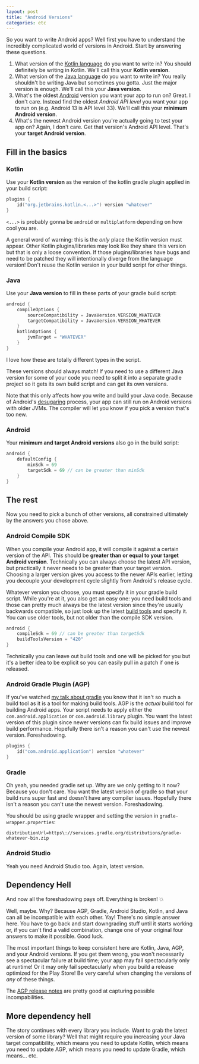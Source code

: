 ```yaml
---
layout: post
title: "Android Versions"
categories: etc
---
```


So you want to write Android apps? Well first you have to understand the
incredibly complicated world of versions in Android. Start by answering these
questions.

1. What version of the [Kotlin language][kotlin] do you want to write in? You
   should definitely be writing in Kotlin. We'll call this your **Kotlin
   version**.
2. What version of the [Java language][java] do you want to write in? You really
   shouldn't be writing Java but sometimes you gotta. Just the major version is
   enough. We'll call this your **Java version**.
3. What's the oldest [Android][android] version you want your app to run on?
   Great. I don't care. Instead find the oldest _Android API level_ you want
   your app to run on (e.g. Android 13 is API level 33). We'll call this your
   **minimum Android version**.
4. What's the newest Android version you're actually going to test your app on?
   Again, I don't care. Get that version's Android API level. That's your
   **target Android version**.

[kotlin]: https://kotlinlang.org/docs/releases.html
[java]: https://www.java.com/releases/
[android]: https://developer.android.com/tools/releases/platforms

## Fill in the basics

### Kotlin

Use your **Kotlin version** as the version of the kotlin gradle plugin applied
in your build script:

```kotlin
plugins {
    id("org.jetbrains.kotlin.<...>") version "whatever"
}
```

`<...>` is probably gonna be `android` or `multiplatform` depending on how cool
you are.

A general word of warning: this is the _only_ place the Kotlin version must
appear. Other Kotlin plugins/libraries may look like they share this version but
that is only a loose convention. If those plugins/libraries have bugs and need
to be patched they will intentionally diverge from the language version! Don't
reuse the Kotlin version in your build script for other things.

### Java

Use your **Java version** to fill in these parts of your gradle build script:

```kotlin
android {
    compileOptions {
        sourceCompatibility = JavaVersion.VERSION_WHATEVER
        targetCompatibility = JavaVersion.VERSION_WHATEVER
    }
    kotlinOptions {
        jvmTarget = "WHATEVER"
    }
}
```

I love how these are totally different types in the script.

These versions should always match! If you need to use a different Java version
for some of your code you need to split it into a separate gradle project so it
gets its own build script and can get its own versions.

Note that this only affects how you write and build your Java code. Because of
Android's [desugaring][desugar] process, your app can still run on Android
versions with older JVMs. The compiler will let you know if you pick a version
that's too new.

[desugar]: https://developer.android.com/studio/write/java8-support

### Android

Your **minimum and target Android versions** also go in the build script:

```kotlin
android {
    defaultConfig {
        minSdk = 69
        targetSdk = 69 // can be greater than minSdk
    }
}
```

## The rest

Now you need to pick a bunch of other versions, all constrained ultimately by
the answers you chose above.

### Android Compile SDK

When you compile your Android app, it will compile it against a certain version
of the API. This should be **greater than or equal to your target Android
version**. Technically you can always choose the latest API version, but
practically it never needs to be greater than your target version. Choosing a
larger version gives you access to the newer APIs earlier, letting you decouple
your development cycle slightly from Android's release cycle.

Whatever version you choose, you must specify it in your gradle build script.
While you're at it, you also get an easy one: you need build tools and those can
pretty much always be the latest version since they're usually backwards
compatible, so just look up the latest [build tools][buildtools] and specify it.
You can use older tools, but not older than the compile SDK version.

[buildtools]: https://developer.android.com/tools/releases/build-tools#notes

```kotlin
android {
    compileSdk = 69 // can be greater than targetSdk
    buildToolsVersion = "420"
}
```

Technically you can leave out build tools and one will be picked for you but
it's a better idea to be explicit so you can easily pull in a patch if one is
released.

### Android Gradle Plugin (AGP)

If you've watched [my talk about gradle][gradle] you know that it isn't so much
a build tool as it is a tool for making build tools. AGP is the _actual_ build
tool for building Android apps. Your script needs to apply either the
`com.android.application` or `com.android.library` plugin. You want the latest
version of this plugin since newer versions can fix build issues and improve
build performance. Hopefully there isn't a reason you can't use the newest
version. Foreshadowing.

[gradle]: https://www.youtube.com/watch?v=e1BQeYlKOgA

```kotlin
plugins {
    id("com.android.application") version "whatever"
}
```

### Gradle

Oh yeah, you needed gradle set up. Why are we only getting to it now? Because
you don't care. You want the latest version of gradle so that your build runs
super fast and doesn't have any compiler issues. Hopefully there isn't a reason
you can't use the newest version. Foreshadowing.

You should be using gradle wrapper and setting the version in
`gradle-wrapper.properties`:

    distributionUrl=https\://services.gradle.org/distributions/gradle-whatever-bin.zip

### Android Studio

Yeah you need Android Studio too. Again, latest version.

## Dependency Hell

And now all the foreshadowing pays off. Everything is broken! 💥

Well, maybe. Why? Because AGP, Gradle, Android Studio, Kotlin, and Java can all
be incompatible with each other. Yay! There's no simple answer here. You have to
go back and start downgrading stuff until it starts working or, if you can't
find a valid combination, change one of your original four answers to make it
possible. Good luck.

The most important things to keep consistent here are Kotlin, Java, AGP, and
your Android versions. If you get them wrong, you won't necessarily see a
spectacular failure at build time; your app may fail spectacularly only at
runtime! Or it may only fail spectacularly when you build a release optimized
for the Play Store! Be very careful when changing the versions of _any_ of these
things.

The [AGP release notes][agp] are pretty good at capturing possible
incompabilities.

[agp]: https://developer.android.com/build/releases/gradle-plugin

## More dependency hell

The story continues with every library you include. Want to grab the latest
version of some library? Well that might require you increasing your Java target
compatibility, which means you need to update Kotlin, which means you need to
update AGP, which means you need to update Gradle, which means... etc.
